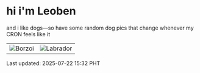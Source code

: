 # hi i'm Leoben

and i like dogs—so have some random dog pics that change whenever my CRON feels like it

|  |  |
|--------|----------|
| ![Borzoi](https://random-dog-vercel.vercel.app/api/random-borzoi?v=1753169534) | ![Labrador](https://random-dog-vercel.vercel.app/api/random-labrador?v=1753169534) |

Last updated: 2025-07-22 15:32 PHT
